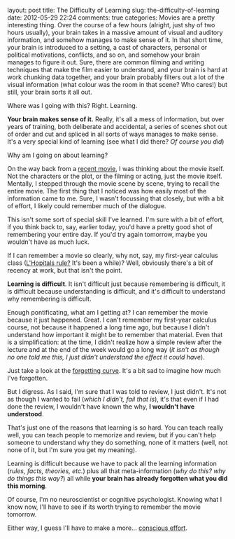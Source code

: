 layout: post
title: The Difficulty of Learning
slug: the-difficulty-of-learning
date: 2012-05-29 22:24
comments: true
categories: 
Movies are a pretty interesting thing. Over the course of a few hours (alright, just shy of two hours usually), your brain takes in a massive amount of visual and auditory information, and somehow manages to make sense of it. In that short time, your brain is introduced to a setting, a cast of characters, personal or political motivations, conflicts, and so on, and somehow your brain manages to figure it out. Sure, there are common filming and writing techniques that make the film easier to understand, and your brain is hard at work chunking data together, and your brain probably filters out a lot of the visual information (what colour was the room in that scene? Who cares!) but still, your brain sorts it all out.

Where was I going with this? Right. Learning.

**Your brain makes sense of it.** Really, it's all a mess of information, but over years of training, both deliberate and accidental, a series of scenes shot out of order and cut and spliced in all sorts of ways manages to make sense. It's a very special kind of learning (see what I did there? *Of course you did*)

Why am I going on about learning?

On the way back from a [recent movie][MIB3], I was thinking about the movie itself. Not the characters or the plot, or the filming or acting, just the movie itself. Mentally, I stepped through the movie scene by scene, trying to recall the entire movie. The first thing that I noticed was how easily most of the information came to me. Sure, I wasn't focussing that closely, but with a bit of effort, I likely could remember much of the dialogue.

This isn't some sort of special skill I've learned. I'm sure with a bit of effort, if you think back to, say, earlier today, you'd have a pretty good shot of remembering your entire day. If you'd try again tomorrow, maybe you wouldn't have as much luck.

If I can remember a movie so clearly, why not, say, my first-year calculus class ([L'Hopitals rule?][LHopital] It's been a while)? Well, obviously there's a bit of recency at work, but that isn't the point.

**Learning is difficult**. It isn't difficult just because remembering is difficult, it is difficult because understanding is difficult, and it's difficult to understand why remembering is difficult.

Enough pontificating, what am I getting at? I can remember the movie because it just happened. Great. I can't remember my first-year calculus course, not because it happened a long time ago, but because I didn't understand how important it might be to remember that material. Even that is a simplification: at the time, I didn't realize how a simple review after the lecture and at the end of the week would go a long way (*it isn't as though no one told me this, I just didn't understand the effect it could have*). 

Just take a look at the [forgetting curve][forgettingCurve]. It's a bit sad to imagine how much I've forgotten.

But I digress. As I said, I'm sure that I was told to review, I just didn't. It's not as though I wanted to fail (*which I didn't, fail that is*), it's that even if I had done the review, I wouldn't have known the why, **I wouldn't have understood**.

That's just one of the reasons that learning is so hard. You can teach really well, you can teach people to memorize and review, but if you can't help someone to understand why they do something, none of it matters (well, not none of it, but I'm sure you get my meaning).

Learning is difficult because we have to pack all the learning information (*rules, facts, theories, etc.*) plus all that meta-information (*why do this? why do things this way?*) all while **your brain has already forgotten what you did this morning**.

Of course, I'm no neuroscientist or cognitive psychologist. Knowing what I know now, I'll have to see if its worth trying to remember the movie tomorrow.

Either way, I guess I'll have to make a more... [conscious effort][YEAH].

[MIB3]: http://en.wikipedia.org/wiki/Men_in_Black_3 "Men in Black 3"
[LHopital]: http://en.wikipedia.org/wiki/L'H%C3%B4pital's_rule "L'Hopital's Rule"
[forgettingCurve]: http://en.wikipedia.org/wiki/Forgetting_curve "Forgetting Curve"
[YEAH]: http://youtu.be/_sarYH0z948 "YEEEEEEEEEEEAAAAAAAAAHHHHHHHHH!"
